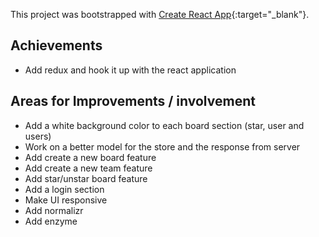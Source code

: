 This project was bootstrapped with [Create React App](https://github.com/facebookincubator/create-react-app){:target="_blank"}.

## Achievements

* Add redux and hook it up with the react application

## Areas for Improvements / involvement

* Add a white background color to each board section (star, user and users)
* Work on a better model for the store and the response from server
* Add create a new board feature
* Add create a new team feature
* Add star/unstar board feature
* Add a login section
* Make UI responsive
* Add normalizr
* Add enzyme